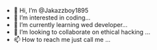 - 👋 Hi, I’m @Jakazzboy1895
- 👀 I’m interested in coding...
- 🌱 I’m currently learning wed developer...
- 💞️ I’m looking to collaborate on ethical hacking ...
- 📫 How to reach me just call me ...

<!---
Jakazzboy1895/Jakazzboy1895 is a ✨ special ✨ repository because its `README.md` (this file) appears on your GitHub profile.
You can click the Preview link to take a look at your changes.
--->
